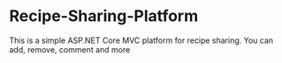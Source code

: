 # Recipe-Sharing-Platform
This is a simple ASP.NET Core MVC platform for recipe sharing. You can add, remove, comment and more
